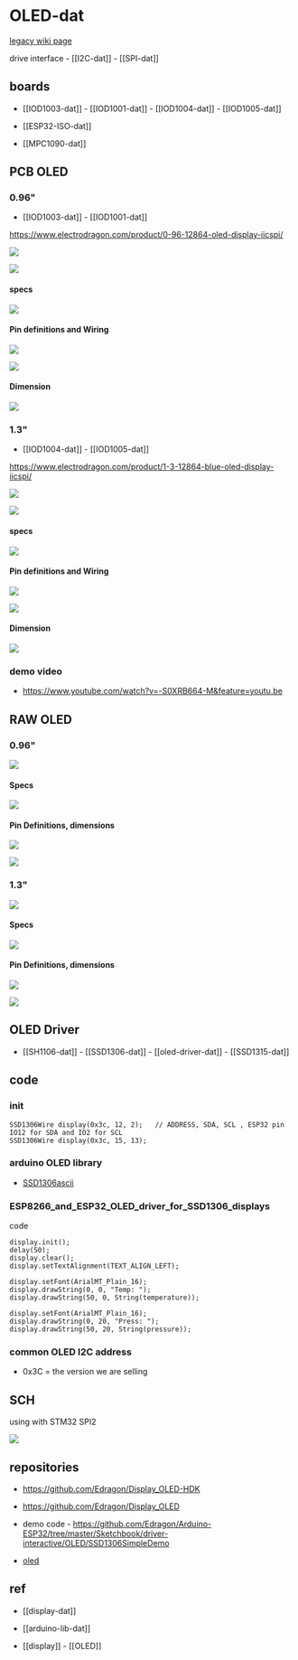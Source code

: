 
# OLED-dat



[legacy wiki page](https://www.electrodragon.com/w/0.96%27%27_128*64_OLED_Display)

drive interface - [[I2C-dat]] - [[SPI-dat]]

## boards 

- [[IOD1003-dat]] - [[IOD1001-dat]] - [[IOD1004-dat]] - [[IOD1005-dat]]


- [[ESP32-ISO-dat]]

- [[MPC1090-dat]]





## PCB OLED 

### 0.96"

- [[IOD1003-dat]] - [[IOD1001-dat]]

https://www.electrodragon.com/product/0-96-12864-oled-display-iicspi/

![](2025-06-13-13-04-15.png)

![](2025-06-13-13-04-55.png)

#### specs 

![](2025-06-13-13-04-37.png)

#### Pin definitions and Wiring  

![](2025-06-13-13-05-20.png)

![](2025-06-13-13-06-20.png)

#### Dimension 

![](2025-06-13-13-06-08.png)


### 1.3"

- [[IOD1004-dat]] - [[IOD1005-dat]]

https://www.electrodragon.com/product/1-3-12864-blue-oled-display-iicspi/

![](2025-06-13-12-56-54.png)

![](2025-06-13-13-01-36.png)

#### specs 

![](2025-06-13-13-02-02.png)

#### Pin definitions and Wiring

![](2025-06-13-13-02-28.png)

![](2025-06-13-13-03-18.png)

#### Dimension 

![](2025-06-13-13-02-46.png)


### demo video 

- https://www.youtube.com/watch?v=-S0XRB664-M&feature=youtu.be







## RAW OLED 

### 0.96"



![](2025-06-13-12-47-55.png)

#### Specs

![](2025-06-13-12-48-39.png)

#### Pin Definitions, dimensions 

![](2025-06-13-12-49-07.png)

![](2025-06-13-12-49-32.png)

### 1.3"


![](2025-06-13-12-52-44.png)

#### Specs 

![](2025-06-13-12-53-14.png)

#### Pin Definitions, dimensions

![](2025-06-13-12-54-41.png)

![](2025-06-13-12-55-00.png)

## OLED Driver 

- [[SH1106-dat]] - [[SSD1306-dat]] - [[oled-driver-dat]] - [[SSD1315-dat]]


## code 



### init 

    SSD1306Wire display(0x3c, 12, 2);   // ADDRESS, SDA, SCL , ESP32 pin IO12 for SDA and IO2 for SCL
    SSD1306Wire display(0x3c, 15, 13);

### arduino OLED library 

- [SSD1306ascii](https://github.com/greiman/SSD1306Ascii)

### ESP8266_and_ESP32_OLED_driver_for_SSD1306_displays

code

    display.init();
    delay(50);
    display.clear();
    display.setTextAlignment(TEXT_ALIGN_LEFT);

    display.setFont(ArialMT_Plain_16);
    display.drawString(0, 0, "Temp: ");
    display.drawString(50, 0, String(temperature));

    display.setFont(ArialMT_Plain_16);
    display.drawString(0, 20, "Press: ");
    display.drawString(50, 20, String(pressure));


### common OLED I2C address

- 0x3C = the version we are selling

## SCH 

using with STM32 SPI2 

![](2024-01-13-17-43-38.png)


## repositories 

- https://github.com/Edragon/Display_OLED-HDK
- https://github.com/Edragon/Display_OLED
- demo code - https://github.com/Edragon/Arduino-ESP32/tree/master/Sketchbook/driver-interactive/OLED/SSD1306SimpleDemo

- [oled](https://github.com/Edragon/Interactive-Display_OLED)


## ref 

- [[display-dat]]

- [[arduino-lib-dat]]

- [[display]] - [[OLED]] 